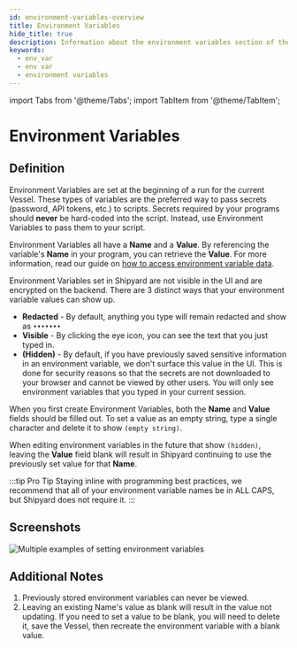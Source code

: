 ```yaml
---
id: environment-variables-overview
title: Environment Variables
hide_title: true
description: Information about the environment variables section of the requirements tab.
keywords:
  - env_var
  - env var
  - environment variables
---
```


import Tabs from '@theme/Tabs';
import TabItem from '@theme/TabItem';

# Environment Variables

## Definition

Environment Variables are set at the beginning of a run for the current Vessel. These types of variables are the preferred way to pass secrets \(password, API tokens, etc.\) to scripts. Secrets required by your programs should **never** be hard-coded into the script. Instead, use Environment Variables to pass them to your script.

Environment Variables all have a **Name** and a **Value**. By referencing the variable's **Name** in your program, you can retrieve the **Value**. For more information, read our guide on [how to access environment variable data](../../how-tos/access-environment-variables.md). 

Environment Variables set in Shipyard are not visible in the UI and are encrypted on the backend. There are 3 distinct ways that your environment variable values can show up.

- **Redacted** - By default, anything you type will remain redacted and show as `•••••••`
- **Visible** - By clicking the eye icon, you can see the text that you just typed in.
- **\(Hidden\)** - By default, if you have previously saved sensitive information in an environment variable, we don't surface this value in the UI. This is done for security reasons so that the secrets are not downloaded to your browser and cannot be viewed by other users. You will only see environment variables that you typed in your current session.

When you first create Environment Variables, both the **Name** and **Value** fields should be filled out. To set a value as an empty string, type a single character and delete it to show `(empty string)`.

When editing environment variables in the future that show `(hidden)`, leaving the **Value** field blank will result in Shipyard continuing to use the previously set value for that **Name**.

:::tip Pro Tip
Staying inline with programming best practices, we recommend that all of your environment variable names be in ALL CAPS, but Shipyard does not require it.
:::

## Screenshots

![Multiple examples of setting environment variables](../../.gitbook/assets/image_65.png)

## Additional Notes

1. Previously stored environment variables can never be viewed.
2. Leaving an existing Name's value as blank will result in the value not updating. If you need to set a value to be blank, you will need to delete it, save the Vessel, then recreate the environment variable with a blank value.
